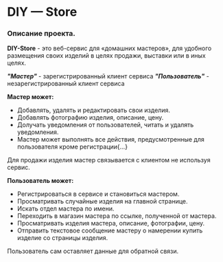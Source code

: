 # DIY — Store

### Описание проекта.

**DIY-Store** -  это веб-сервис для «домашних мастеров», 
для удобного размещения своих изделий в целях продажи, 
выставки или в иных целях.

**_"Мастер"_** - зарегистрированный клиент сервиса
**_"Пользователь"_** - незарегистрированный клиент сервиса

**Мастер может:**
* Добавлять, удалять и редактировать свои изделия.
* Добавлять фотографию изделия, описание, цену.
* Долучать уведомления от пользователей, читать и удалять уведомления.
* Мастер может выполнять все действия, предусмотренные для пользователя кроме регистрации{...}

Для продажи изделия мастер связывается с клиентом не используя сервис. 

**Пользователь может:**
* Регистрироваться в сервисе и становиться мастером.
* Просматривать случайные изделия на главной странице.
* Искать отдел мастера по имени.
* Переходить в магазин мастера по ссылке, полученной от мастера.
* Просматривать изделия мастера, описание, фотографии, цену.
* Отправить текстовое сообщение мастеру о намерении купить изделие со страницы изделия.

Пользователь сам оставляет данные для обратной связи.
